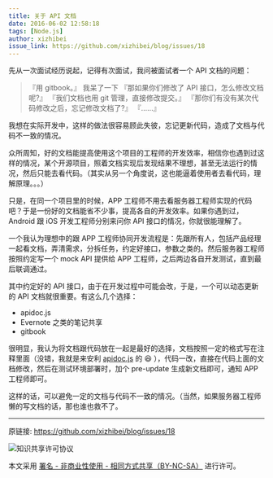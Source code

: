 ```yaml
---
title: 关于 API 文档
date: 2016-06-02 12:58:18
tags: [Node.js]
author: xizhibei
issue_link: https://github.com/xizhibei/blog/issues/18
---
```

先从一次面试经历说起，记得有次面试，我问被面试者一个 API 文档的问题：

> 『用 gitbook。』
>  我呆了一下
> 『那如果你们修改了 API 接口，怎么修改文档呢?』
> 『我们文档也用 git 管理，直接修改提交。』
> 『那你们有没有某次代码修改之后，忘记修改文档了?』
> 『……』

我想在实际开发中，这样的做法很容易顾此失彼，忘记更新代码，造成了文档与代码不一致的情况。

众所周知，好的文档能提高使用这个项目的工程师的开发效率，相信你也遇到过这样的情况，某个开源项目，照着文档实现后发现结果不理想，甚至无法运行的情况，然后只能去看代码。（其实从另一个角度说，这也能逼着使用者去看代码，理解原理。。。）

只是，在同一个项目里的时候，APP 工程师不用去看服务器工程师实现的代码吧？于是一份好的文档能省不少事，提高各自的开发效率。如果你遇到过，Android 跟 iOS 开发工程师分别来问你 API 接口的情况，你就很能理解了。

一个我认为理想中的跟 APP 工程师协同开发流程是：先跟所有人，包括产品经理一起看文档，弄清需求，分拆任务，约定好接口，参数之类的。然后服务器工程师按照约定写一个 mock API 提供给 APP 工程师，之后两边各自开发测试，直到最后联调通过。

其中约定好的 API 接口，由于在开发过程中可能会改，于是，一个可以动态更新的 API 文档就很重要。有这么几个选择：
- apidoc.js
- Evernote 之类的笔记共享
- gitbook

很明显，我认为将文档跟代码放在一起是最好的选择，文档按照一定的格式写在注释里面（没错，我就是来安利 [apidoc.js](http://apidocjs.com) 的 😆 ），代码一改，直接在代码上面的文档修改，然后在测试环境部署时，加个 pre-update 生成新文档即可，通知 APP 工程师即可。

这样的话，可以避免一定的文档与代码不一致的情况。（当然，如果服务器工程师懒的写文档的话，那也谁也救不了。


***
原链接: https://github.com/xizhibei/blog/issues/18

![知识共享许可协议](https://i.creativecommons.org/l/by-nc-sa/4.0/88x31.png "署名 - 非商业性使用 - 相同方式共享（BY-NC-SA）")

本文采用 [署名 - 非商业性使用 - 相同方式共享（BY-NC-SA）](https://creativecommons.org/licenses/by-nc-sa/4.0/deed.zh) 进行许可。
